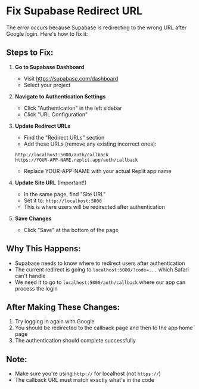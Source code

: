 # Fix Supabase Redirect URL

The error occurs because Supabase is redirecting to the wrong URL after Google login. Here's how to fix it:

## Steps to Fix:

1. **Go to Supabase Dashboard**
   - Visit https://supabase.com/dashboard
   - Select your project

2. **Navigate to Authentication Settings**
   - Click "Authentication" in the left sidebar
   - Click "URL Configuration"

3. **Update Redirect URLs**
   - Find the "Redirect URLs" section
   - Add these URLs (remove any existing incorrect ones):
   ```
   http://localhost:5000/auth/callback
   https://YOUR-APP-NAME.replit.app/auth/callback
   ```
   - Replace YOUR-APP-NAME with your actual Replit app name

4. **Update Site URL** (Important!)
   - In the same page, find "Site URL"
   - Set it to: `http://localhost:5000`
   - This is where users will be redirected after authentication

5. **Save Changes**
   - Click "Save" at the bottom of the page

## Why This Happens:

- Supabase needs to know where to redirect users after authentication
- The current redirect is going to `localhost:5000/?code=...` which Safari can't handle
- We need it to go to `localhost:5000/auth/callback` where our app can process the login

## After Making These Changes:

1. Try logging in again with Google
2. You should be redirected to the callback page and then to the app home page
3. The authentication should complete successfully

## Note:
- Make sure you're using `http://` for localhost (not `https://`)
- The callback URL must match exactly what's in the code